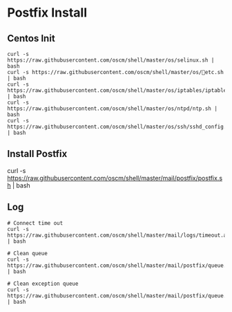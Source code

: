 Postfix Install
===============

Centos Init
-----------

	curl -s https://raw.githubusercontent.com/oscm/shell/master/os/selinux.sh | bash
    curl -s https://raw.githubusercontent.com/oscm/shell/master/os/etc.sh | bash
    curl -s https://raw.githubusercontent.com/oscm/shell/master/os/iptables/iptables.sh | bash
	curl -s https://raw.githubusercontent.com/oscm/shell/master/os/ntpd/ntp.sh | bash
	curl -s https://raw.githubusercontent.com/oscm/shell/master/os/ssh/sshd_config.sh | bash

Install Postfix
---------------
  curl -s https://raw.githubusercontent.com/oscm/shell/master/mail/postfix/postfix.sh | bash
  
Log
-----
	# Connect time out
	curl -s https://raw.githubusercontent.com/oscm/shell/master/mail/logs/timeout.all.sh | bash
	
	# Clean queue
	curl -s https://raw.githubusercontent.com/oscm/shell/master/mail/postfix/queue.deferred.sh | bash
	
	# Clean exception queue
	curl -s https://raw.githubusercontent.com/oscm/shell/master/mail/postfix/queue.exception.sh | bash
